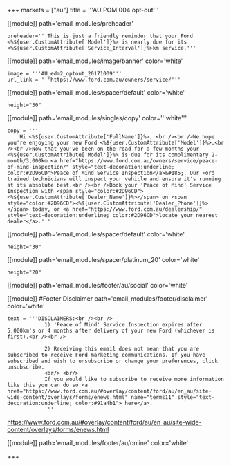 +++
markets = ["au"]
title = '''AU POM 004 opt-out'''

[[module]]
path='email_modules/preheader'

	preheader='''This is just a friendly reminder that your Ford <%${user.CustomAttribute['Model']}%> is nearly due for its <%${user.CustomAttribute['Service_Interval']}%>km service.'''


[[module]]
path='email_modules/image/banner'
color='white'

	image = '''AU_edm2_optout_20171009'''
	url_link = '''https://www.ford.com.au/owners/service/'''

[[module]]
path='email_modules/spacer/default'
color='white'

	height="30"

[[module]]
path='email_modules/singles/copy'
color='''white'''

	copy = '''
		Hi <%${user.CustomAttribute['FullName']}%>, <br /><br />We hope you're enjoying your new Ford <%${user.CustomAttribute['Model']}%>.<br /><br />Now that you've been on the road for a few months your <%${user.CustomAttribute['Model']}%> is due for its complimentary 2-month/3,000km <a href="https://www.ford.com.au/owners/service/peace-of-mind-inspection/" style="text-decoration:underline; color:#2D96CD">Peace of Mind Service Inspection</a>&#185;. Our Ford trained technicians will inspect your vehicle and ensure it's running at its absolute best.<br /><br />Book your 'Peace of Mind' Service Inspection with <span style="color:#2D96CD"><%${user.CustomAttribute['Dealer_Name']}%></span> on <span style="color:#2D96CD"><%${user.CustomAttribute['Dealer_Phone']}%></span> today, or <a href="https://www.ford.com.au/dealership/" style="text-decoration:underline; color:#2D96CD">locate your nearest dealer</a>.'''

[[module]]
path='email_modules/spacer/default'
color='white'

	height="30"


[[module]]
path='email_modules/spacer/platinum_20'
color='white'

	height="20"


[[module]]
path='email_modules/footer/au/social'
color='white'

[[module]] #Footer Disclaimer 
path='email_modules/footer/disclaimer'
color='white'

	text = '''DISCLAIMERS:<br /><br />
                1) 'Peace of Mind' Service Inspection expires after 5,000km's or 4 months after delivery of your new Ford (whichever is first).<br /><br />
                
                2) Receiving this email does not mean that you are subscribed to receive Ford marketing communications. If you have subscribed and wish to unsubscribe or change your preferences, click unsubscribe.
                <br/> <br/>
                If you would like to subscribe to receive more information like this you can do so <a href="https://www.ford.com.au/#overlay/content/ford/au/en_au/site-wide-content/overlays/forms/enews.html" name="terms11" style="text-decoration:underline; color:#91a4b1"> here</a>.
                '''

https://www.ford.com.au/#overlay/content/ford/au/en_au/site-wide-content/overlays/forms/enews.html


[[module]]
path='email_modules/footer/au/online'
color='white'

+++